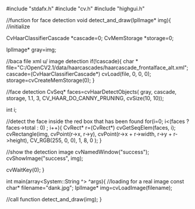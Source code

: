


#include "stdafx.h"
#include "cv.h"
#include "highgui.h"

//function for face detection 
void detect_and_draw(IplImage* img){
 //initialize
 
 CvHaarClassifierCascade *cascade=0;
 CvMemStorage *storage=0;

 IplImage* gray=img;

 //baca file xml u/ image detection
 if(!cascade){
  char * file="C:/OpenCV2.1/data/haarcascades/haarcascade_frontalface_alt.xml";
  cascade=(CvHaarClassifierCascade*) cvLoad(file, 0, 0, 0);
  storage=cvCreateMemStorage(0);
 }

 //face detection
 CvSeq* faces=cvHaarDetectObjects(
  gray, 
  cascade,
  storage,
  1.1,
  3,
  CV_HAAR_DO_CANNY_PRUNING,
  cvSize(10, 10));

 int i;

 //detect the face inside the red box that has been found
 for(i=0; i<(faces ? faces->total : 0) ; i++){
  CvRect* r=(CvRect*) cvGetSeqElem(faces, i);
  cvRectangle(img,
   cvPoint(r->x, r->y),
   cvPoint(r->x + r->width, r->y + r->height),
   CV_RGB(255, 0, 0),
   1, 8, 0
   );
 }

 //show the detection image
 cvNamedWindow("success");
 cvShowImage("success", img);

 cvWaitKey(0);
}

int main(array<System::String ^> ^args){
 //loading for a real image
 const char* filename="dank.jpg";
 IplImage* img=cvLoadImage(filename);

 //call function
 detect_and_draw(img);
}
